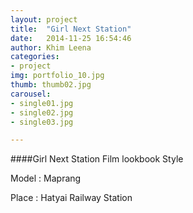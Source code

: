 ```yaml
---
layout: project
title:  "Girl Next Station"
date:   2014-11-25 16:54:46
author: Khim Leena
categories:
- project
img: portfolio_10.jpg
thumb: thumb02.jpg
carousel:
- single01.jpg
- single02.jpg
- single03.jpg

---
```

####Girl Next Station
Film lookbook Style

Model : Maprang

Place : Hatyai Railway Station

